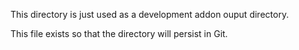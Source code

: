 This directory is just used as a development addon ouput directory.

This file exists so that the directory will persist in Git.
